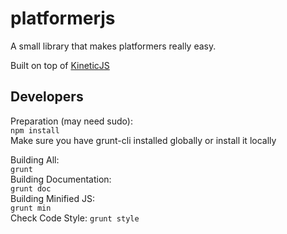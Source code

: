 platformerjs
============

A small library that makes platformers really easy.

Built on top of [KineticJS](http://kineticjs.com)


Developers
-----------
Preparation (may need sudo):  
```npm install```  
Make sure you have grunt-cli installed globally or install it locally

Building All:  
```grunt```   
Building Documentation:  
```grunt doc```  
Building Minified JS:  
```grunt min```  
Check Code Style: 
```grunt style```  
